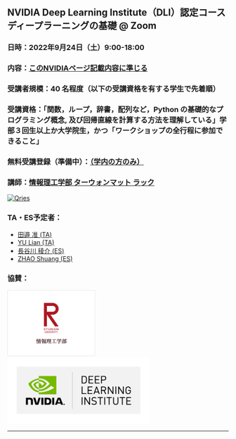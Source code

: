 ## NVIDIA Deep Learning Institute（DLI）認定コース ディープラーニングの基礎 @ Zoom
### 日時：2022年9月24日（土）9:00-18:00
### 内容：<a href="https://www.nvidia.com/ja-jp/training/instructor-led-workshops/fundamentals-of-deep-learning/" target="_blank">このNVIDIAページ記載内容に準じる</a>
### 受講者規模：40 名程度（以下の受講資格を有する学生で先着順）
### 受講資格：「関数，ループ，辞書，配列など，Python の基礎的なプログラミング概念, 及び回帰直線を計算する方法を理解している」学部３回生以上か大学院生，かつ「ワークショップの全行程に参加できること」
### 無料受講登録（準備中）：<a href="" target="_blank">（学内の方のみ）</a> 
### 講師：<a href="http://www.ice.ci.ritsumei.ac.jp/~ruck/" target="_blank">情報理工学部 ターウォンマット ラック</a> 
<a href="https://courses.nvidia.com/certificates/1ee852e7075945b2bd65439799336b8e/"><img alt="Qries" src="http://www.ice.ci.ritsumei.ac.jp/~ruck/images/17_DeepLearningInstitute_Logo_R1_RBG_University_Ambassador-01.png" height="50"></a>
### TA・ES予定者：
 * <a href="https://learn.next.courses.nvidia.com/certificates/8b6163a105a64f878368380ed20e4958" target="_blank">田邉 准 (TA)</a>
 * <a href="" target="_blank">YU Lian (TA)</a>
 * <a href="https://courses.nvidia.com/certificates/89ae39d63ede471c802c18aa96423b4f/" target="_blank">長谷川 稜介 (ES)</a>
 * <a href="" target="_blank">ZHAO Shuang (ES)</a>
### 協賛：
<a href="http://www.ritsumei.ac.jp/ise/"><img alt="Qries" src="../ise.gif" height="150"></a>
<a href="https://www.nvidia.com/ja-jp/training/"><img alt="Qries" src="../dli.png" height="150"></a>

 





------------------------------------------------------------------------
